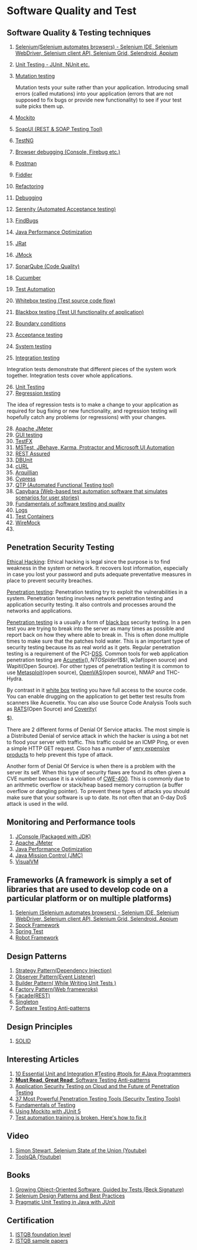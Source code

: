 # Software Quality and Test



## Software Quality & Testing techniques
1. [Selenium(Selenium automates browsers) - Selenium IDE, Selenium WebDriver, Selenium client API, Selenium Grid, Selendroid, Appium](http://www.seleniumhq.org/)
2. [Unit Testing - JUnit, NUnit etc.](https://en.wikipedia.org/wiki/Unit_testing)
3. [Mutation testing](https://en.wikipedia.org/wiki/Mutation_testing)

   Mutation tests your suite rather than your application. Introducing small errors (called mutations) into your application (errors that are not supposed to fix bugs or provide new functionality) to see if your test suite picks them up.
   
4. [Mockito](http://site.mockito.org/)
5. [SoapUI (REST & SOAP Testing Tool)](https://www.soapui.org/)
6. [TestNG](http://testng.org/doc/)
7. [Browser debugging (Console, Firebug etc.)]()
8. [Postman](https://www.getpostman.com/)
9. [Fiddler](https://www.telerik.com/fiddler)
10. [Refactoring](https://en.wikipedia.org/wiki/Code_refactoring)
11. [Debugging](https://simpleprogrammer.com/2011/06/17/the-debugger-mindset/)
12. [Serenity (Automated Acceptance testing)](http://www.thucydides.info/#/)
13. [FindBugs](http://findbugs.sourceforge.net/)
14. [Java Performance Optimization](https://dzone.com/refcardz/java-performance-optimization)
15. [JRat](http://jrat.sourceforge.net/)
16. [JMock](http://www.jmock.org/)
17. [SonarQube (Code Quality)](https://www.sonarqube.org/)
18. [Cucumber](https://cucumber.io/)
19. [Test Automation](https://simpleprogrammer.com/getting-up-to-bat-series/)
20. [Whitebox testing (Test source code flow)](https://en.wikipedia.org/wiki/White-box_testing)
21. [Blackbox testing (Test UI functionality of application)](https://en.wikipedia.org/wiki/Black-box_testing)
22. [Boundary conditions](https://en.wikipedia.org/wiki/Boundary_testing)
23. [Acceptance testing](http://softwaretestingfundamentals.com/acceptance-testing/)
24. [System testing](http://softwaretestingfundamentals.com/system-testing/)
25. [Integration testing](https://en.wikipedia.org/wiki/Integration_testing)

   Integration tests demonstrate that different pieces of the system work together. Integration tests cover whole applications.

26. [Unit Testing](https://en.wikipedia.org/wiki/Unit_testing)
27. [Regression testing](https://en.wikipedia.org/wiki/Regression_testing)

   The idea of regression tests is to make a change to your application as required for bug fixing or new functionality, and regression testing will hopefully catch any problems (or regressions) with your changes.

28. [Apache JMeter](http://jmeter.apache.org/)
29. [GUI testing](https://www.qfs.de/en/qf-test/java-testing.html)
30. [TestFX](https://github.com/TestFX/TestFX/wiki)
31. [MSTest, JBehave, Karma, Protractor and Microsoft UI Automation]()
32. [REST Assured](http://rest-assured.io/)
33. [DBUnit](http://dbunit.sourceforge.net/)
34. [cURL](https://curl.haxx.se/)
35. [Arquillian](http://arquillian.org/)
36. [Cypress](https://www.cypress.io/)
37. [QTP (Automated Functional Testing tool)](https://www.guru99.com/quick-test-professional-qtp-tutorial-1.html)
38. [Capybara (Web-based test automation software that simulates scenarios for user stories)](https://github.com/teamcapybara/capybara)
39. [Fundamentals of software testing and quality](https://www.google.com/search?q=fundamentals+of+software+testing+and+quality&ie=utf-8&oe=utf-8&client=firefox-b-ab)
40. [Logs](https://12factor.net/logs)
41. [Test Containers](http://www.java-allandsundry.com/2018/05/testcontainers-and-spring-boot.html)
41. [WireMock](https://www.petrikainulainen.net/programming/testing/wiremock-tutorial-request-matching-part-one/?utm_source=twitter&utm_medium=social&utm_campaign=new-blog-post)
42. []()



## Penetration Security Testing

   [Ethical Hacking](https://www.tutorialspoint.com/ethical_hacking/ethical_hacking_overview.htm): Ethical hacking is legal since the purpose is to find weakness in the system or network. It recovers lost information, especially in case you lost your password and puts adequate preventative measures in place to prevent security breaches.

   [Penetration testing](http://www.softwaretestinghelp.com/penetration-testing-guide/): Penetration testing try to exploit the vulnerabilities in a system. Penetration testing involves network penetration testing and application security testing. It also controls and processes around the networks and applications.
   
   [Penetration testing](http://en.wikipedia.org/wiki/Penetration_test) is a usually a form of [black box](http://en.wikipedia.org/wiki/Black-box_testing) security testing. In a pen test you are trying to break into the server as many times as possible and report back on how they where able to break in. This is often done multiple times to make sure that the patches hold water. This is an important type of security testing because its as real world as it gets. Regular penetration testing is a requirement of the PCI-[DSS](http://en.wikipedia.org/wiki/Payment_Card_Industry_Data_Security_Standard). Common tools for web application penetration testing are [Acunetix](http://www.acunetix.com/)($), NTOSpider($$$), w3af(open source) and Wapiti(Open Source). For other types of penetration testing it is common to use [Metasploit](http://www.metasploit.com/)(open source), [OpenVAS](http://www.openvas.org/)(open source), NMAP and THC-Hydra.

   By contrast in it [white box](http://en.wikipedia.org/wiki/White-box_testing) testing you have full access to the source code. You can enable drugging on the application to get better test results from scanners like Acuenetix. You can also use Source Code Analysis Tools such as [RATS](http://www.fortify.com/security-resources/rats.jsp)(Open Source) and [Coverity](http://www.coverity.com/)($$$$$).
   
   There are 2 different forms of Denial Of Service attacks. The most simple is a Distributed Denial of service attack in which the hacker is using a bot net to flood your server with traffic. This traffic could be an ICMP Ping, or even a simple HTTP GET request. Cisco has a number of [very expensive products](http://www.cisco.com/en/US/tech/tk59/technologies_white_paper09186a0080174a5b.shtml) to help prevent this type of attack.

   Another form of Denial Of Service is when there is a problem with the server its self. When this type of security flaws are found its often given a CVE number becuase it is a violation of [CWE-400](http://cwe.mitre.org/data/definitions/400.html). This is commonly due to an arithmetic overflow or stack/heap based memory corruption (a buffer overflow or dangling pointer). To prevent these types of attacks you should make sure that your software is up to date. Its not often that an 0-day DoS attack is used in the wild.
   



## Monitoring and Performance tools
1. [JConsole (Packaged with JDK)](https://docs.oracle.com/javase/7/docs/technotes/guides/management/jconsole.html)
2. [Apache JMeter](http://jmeter.apache.org/)
3. [Java Performance Optimization](https://dzone.com/refcardz/java-performance-optimization)
4. [Java Mission Control (JMC)](http://www.oracle.com/technetwork/java/javaseproducts/mission-control/java-mission-control-1998576.html)
5. [VisualVM](http://visualvm.java.net/)



## Frameworks (A framework is simply a set of libraries that are used to develop code on a particular platform or on multiple platforms)
1. [Selenium (Selenium automates browsers) - Selenium IDE, Selenium WebDriver, Selenium client API, Selenium Grid, Selendroid, Appium](http://www.seleniumhq.org/)
2. [Spock Framework](http://spockframework.org/)
3. [Spring Test](https://docs.spring.io/spring/docs/current/spring-framework-reference/testing.html)
4. [Robot Framework](http://robotframework.org/)



## Design Patterns
1. [Strategy Pattern(Dependency Injection)](https://dzone.com/articles/java-the-strategy-pattern)
2. [Observer Pattern(Event Listener)](https://dzone.com/articles/the-observer-pattern-using-modern-java)
3. [Builder Pattern( While Writing Unit Tests )](https://stackoverflow.com/questions/5007355/builder-pattern-in-effective-java)
4. [Factory Pattern(Web framewroks)](https://dzone.com/articles/java-the-factory-pattern)
5. [Facade(REST)](https://dzone.com/articles/design-patterns-uncovered-1)
6. [Singleton](https://stackoverflow.com/questions/70689/what-is-an-efficient-way-to-implement-a-singleton-pattern-in-java)
7. [Software Testing Anti-patterns](http://blog.codepipes.com/testing/software-testing-antipatterns.html)



## Design Principles
1. [SOLID](https://dzone.com/search?page=1)



## Interesting Articles
1. [10 Essential Unit and Integration #Testing #tools for #Java Programmers](http://javarevisited.blogspot.ie/2018/01/10-unit-testing-and-integration-tools-for-java-programmers.html)
2. [**Must Read, Great Read**: Software Testing Anti-patterns](http://blog.codepipes.com/testing/software-testing-antipatterns.html#anti-pattern-1---having-unit-tests-without-integration-tests)
3. [Application Security Testing on Cloud and the Future of Penetration Testing](https://securityintelligence.com/application-security-testing-on-cloud-and-the-future-of-penetration-testing/)
4. [37 Most Powerful Penetration Testing Tools (Security Testing Tools)](http://www.softwaretestinghelp.com/penetration-testing-tools/)
5. [Fundamentals of Testing](https://drive.google.com/file/d/1FU-qwuNnUyuhh_ABqqeXPcwAYVgn1D2X/view)
6. [Using Mockito with JUnit 5](https://igorski.co/java/junit/mockito-with-junit5/)
7. [Test automation training is broken. Here's how to fix it](https://techbeacon.com/test-automation-training-broken-heres-how-fix-it?utm_source=newsletter&utm_medium=email&utm_campaign=tbnewsletter135)


## Video
1. [Simon Stewart, Selenium State of the Union  (Youtube)](https://www.youtube.com/watch?v=5o6Rb8W9_Do&feature=youtu.be&t=28m39s)
2. [ToolsQA (Youtube)](https://www.youtube.com/channel/UCSVljVzYbFphBtHvJgwMLsg/videos)



## Books
1. [Growing Object-Oriented Software, Guided by Tests (Beck Signature)](https://www.amazon.co.uk/dp/0321503627/ref=as_li_qf_asin_il_tl?slotNum=3&ie=UTF8&linkCode=g12&linkId=58eb6083d58d6083419861c746c38e5c&imprToken=mOhjztiRSLnz68HXLBjBVA&creativeASIN=0321503627&tag=sandordargo-21&creative=9325)
2. [Selenium Design Patterns and Best Practices](https://www.amazon.com/Selenium-Design-Patterns-Best-Practices/dp/1783982705)
3. [Pragmatic Unit Testing in Java with JUnit](ftp://ftp.borg.moe/yarr/Gentoomen%20Library/Programming/Pragmatic%20Programmers/Pragmatic%20Unit%20Testing%20in%20Java%20with%20JUnit.pdf)



## Certification
1. [ISTQB foundation level](https://www.istqb.org/certification-path-root/foundation-level/foundation-level-in-a-nutshell.html)
2. [ISTQB sample papers](https://drive.google.com/file/d/0B4_lHtwH2YI0d05mTVVYVl9XM1E/view)


